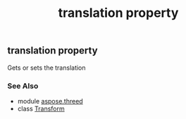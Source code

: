 ﻿---
title: translation property
second_title: Aspose.3D for Python via .NET API References
description: 
type: docs
weight: 270
url: /python-net/aspose.threed/transform/translation/
is_root: false
---

## translation property


Gets or sets the translation

### See Also
* module [aspose.threed](../../)
* class [Transform](/3d/python-net/aspose.threed/transform)
